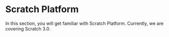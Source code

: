 # Scratch Platform

In this section, you will get familiar with Scratch Platform. Currently, we are covering Scratch 3.0. 

